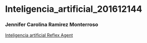 # Inteligencia_artificial_201612144
### Jennifer Carolina Ramirez Monterroso

[Inteligencia artificial Reflex Agent](https://jenyramirez.github.io/Inteligencia_artificial_201612144/)